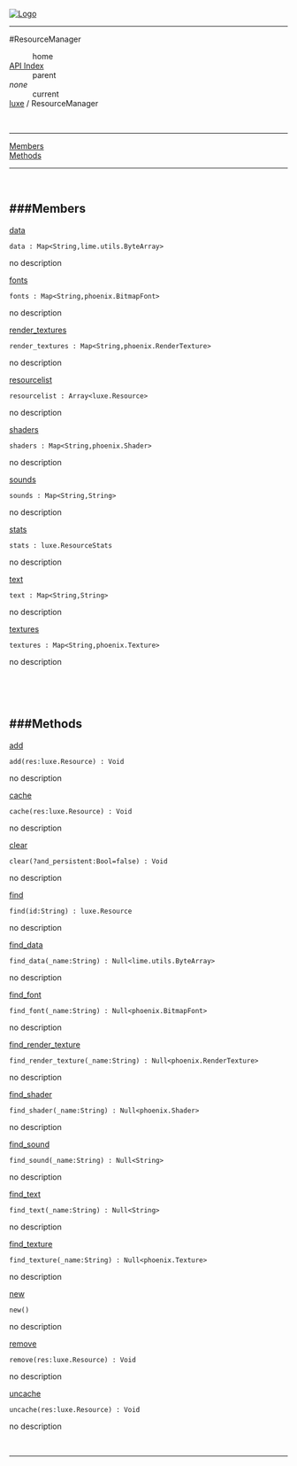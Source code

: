 
[![Logo](../../images/logo.png)](../../index.html)

---

#ResourceManager


&emsp;&emsp;&emsp;home   
[API Index](../../api/index.html#luxe)   
&emsp;&emsp;&emsp;parent    
_none_   
&emsp;&emsp;&emsp;current    
[luxe](./) / ResourceManager

<br/>

---


[Members](#Members)   
[Methods](#Methods)   


---

&nbsp;   

<a class="lift" name="Members" ></a>
###Members   
---
<a class="lift" name="data" href="#data">data</a>



`data : Map<String,lime.utils.ByteArray>`

<span class="small_desc_flat"> no description </span>   

<a class="lift" name="fonts" href="#fonts">fonts</a>



`fonts : Map<String,phoenix.BitmapFont>`

<span class="small_desc_flat"> no description </span>   

<a class="lift" name="render_textures" href="#render_textures">render_textures</a>



`render_textures : Map<String,phoenix.RenderTexture>`

<span class="small_desc_flat"> no description </span>   

<a class="lift" name="resourcelist" href="#resourcelist">resourcelist</a>



`resourcelist : Array<luxe.Resource>`

<span class="small_desc_flat"> no description </span>   

<a class="lift" name="shaders" href="#shaders">shaders</a>



`shaders : Map<String,phoenix.Shader>`

<span class="small_desc_flat"> no description </span>   

<a class="lift" name="sounds" href="#sounds">sounds</a>



`sounds : Map<String,String>`

<span class="small_desc_flat"> no description </span>   

<a class="lift" name="stats" href="#stats">stats</a>



`stats : luxe.ResourceStats`

<span class="small_desc_flat"> no description </span>   

<a class="lift" name="text" href="#text">text</a>



`text : Map<String,String>`

<span class="small_desc_flat"> no description </span>   

<a class="lift" name="textures" href="#textures">textures</a>



`textures : Map<String,phoenix.Texture>`

<span class="small_desc_flat"> no description </span>   

&nbsp;   

&nbsp;   

<a class="lift" name="Methods" ></a>
###Methods   
---
<a class="lift" name="add" href="#add">add</a>



`add(res:luxe.Resource) : Void`

<span class="small_desc_flat"> no description </span>   

<a class="lift" name="cache" href="#cache">cache</a>



`cache(res:luxe.Resource) : Void`

<span class="small_desc_flat"> no description </span>   

<a class="lift" name="clear" href="#clear">clear</a>



`clear(?and_persistent:Bool=false) : Void`

<span class="small_desc_flat"> no description </span>   

<a class="lift" name="find" href="#find">find</a>



`find(id:String) : luxe.Resource`

<span class="small_desc_flat"> no description </span>   

<a class="lift" name="find_data" href="#find_data">find_data</a>



`find_data(_name:String) : Null<lime.utils.ByteArray>`

<span class="small_desc_flat"> no description </span>   

<a class="lift" name="find_font" href="#find_font">find_font</a>



`find_font(_name:String) : Null<phoenix.BitmapFont>`

<span class="small_desc_flat"> no description </span>   

<a class="lift" name="find_render_texture" href="#find_render_texture">find_render_texture</a>



`find_render_texture(_name:String) : Null<phoenix.RenderTexture>`

<span class="small_desc_flat"> no description </span>   

<a class="lift" name="find_shader" href="#find_shader">find_shader</a>



`find_shader(_name:String) : Null<phoenix.Shader>`

<span class="small_desc_flat"> no description </span>   

<a class="lift" name="find_sound" href="#find_sound">find_sound</a>



`find_sound(_name:String) : Null<String>`

<span class="small_desc_flat"> no description </span>   

<a class="lift" name="find_text" href="#find_text">find_text</a>



`find_text(_name:String) : Null<String>`

<span class="small_desc_flat"> no description </span>   

<a class="lift" name="find_texture" href="#find_texture">find_texture</a>



`find_texture(_name:String) : Null<phoenix.Texture>`

<span class="small_desc_flat"> no description </span>   

<a class="lift" name="new" href="#new">new</a>



`new() `

<span class="small_desc_flat"> no description </span>   

<a class="lift" name="remove" href="#remove">remove</a>



`remove(res:luxe.Resource) : Void`

<span class="small_desc_flat"> no description </span>   

<a class="lift" name="uncache" href="#uncache">uncache</a>



`uncache(res:luxe.Resource) : Void`

<span class="small_desc_flat"> no description </span>   



&nbsp;
&nbsp;
&nbsp;

---  


&nbsp;   
&nbsp;   